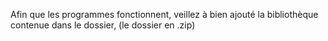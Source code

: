 
Afin que les programmes fonctionnent, veillez à bien ajouté la bibliothèque contenue dans le dossier, (le dossier en .zip)
